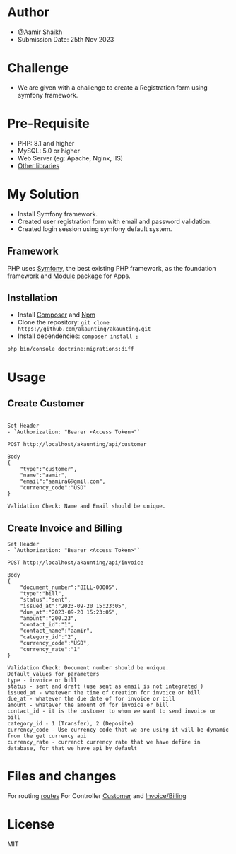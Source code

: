 ﻿# Author

-   @Aamir Shaikh
-   Submission Date: 25th Nov 2023

# Challenge

-   We are given with a challenge to create a Registration form using symfony framework.

# Pre-Requisite

-   PHP: 8.1 and higher
-   MySQL: 5.0 or higher
-   Web Server (eg: Apache, Nginx, IIS)
-   [Other libraries](https://symfony.com/doc/current/index.html)

# My Solution

-   Install Symfony framework.
-   Created user registration form with email and password validation.
-   Created login session using symfony default system.

## Framework

PHP uses [Symfony](https://symfony.com/doc/current/index.html), the best existing PHP framework, as the foundation framework and [Module](https://symfony.com/doc/current/index.html) package for Apps.

## Installation

-   Install [Composer](https://getcomposer.org/download) and [Npm](https://nodejs.org/en/download)
-   Clone the repository: `git clone https://github.com/akaunting/akaunting.git`
-   Install dependencies: `composer install ;`


```bash
php bin/console doctrine:migrations:diff
```


# Usage

## Create Customer

```

Set Header
- `Authorization: "Bearer <Access Token>"`

POST http://localhost/akaunting/api/customer

Body
{
    "type":"customer",
    "name":"aamir",
    "email":"aamira6@gmil.com",
    "currency_code":"USD"
}

Validation Check: Name and Email should be unique.
```

## Create Invoice and Billing

```
Set Header
- `Authorization: "Bearer <Access Token>"`

POST http://localhost/akaunting/api/invoice

Body
{
    "document_number":"BILL-00005",
    "type":"bill",
    "status":"sent",
    "issued_at":"2023-09-20 15:23:05",
    "due_at":"2023-09-20 15:23:05",
    "amount":"200.23",
    "contact_id":"1",
    "contact_name":"aamir",
    "category_id":"2",
    "currency_code":"USD",
    "currency_rate":"1"
}

Validation Check: Document number should be unique.
Default values for parameters
type - invoice or bill
status - sent and draft (use sent as email is not integrated )
issued_at - whatever the time of creation for invoice or bill
due_at - whatever the due date of for invoice or bill
amount - whatever the amount of for invoice or bill
contact_id - it is the customer to whom we want to send invoice or bill
category_id - 1 (Transfer), 2 (Deposite)
currency_code - Use currency code that we are using it will be dynamic from the get currency api
currency_rate - currenct currency rate that we have define in database, for that we have api by default

```

# Files and changes

For routing [routes](https://github.com/realaamir/akaunting/blob/main/routes/api.php)
For Controller [Customer](https://github.com/realaamir/akaunting/blob/main/app/Http/Controllers/Api/Sales/Customers.php) and [Invoice/Billing](https://github.com/realaamir/akaunting/blob/main/app/Http/Controllers/Api/Sales/Invoices.php)

# License

MIT
